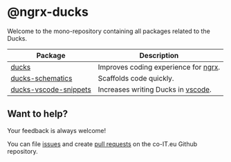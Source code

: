 # @ngrx-ducks

Welcome to the mono-repository containing all packages related to the Ducks.

| Package                 | Description                            |
| ----------------------- | -------------------------------------- |
| [ducks]                 | Improves coding experience for [ngrx]. |
| [ducks-schematics]      | Scaffolds code quickly.                |
| [ducks-vscode-snippets] | Increases writing Ducks in [vscode].   |

[ducks]: ./packages/ducks
[ducks-schematics]: ./packages/ducks-schematics
[ducks-vscode-snippets]: ./packages/ducks-vscode-snippets
[ngrx]: https://ngrx.io/
[vscode]: https://code.visualstudio.com/

## Want to help?

Your feedback is always welcome!

You can file [issues](https://github.com/co-it/ngrx-ducks/issues) and create [pull requests](https://github.com/co-it/ngrx-ducks/pulls) on the co-IT.eu Github repository.
